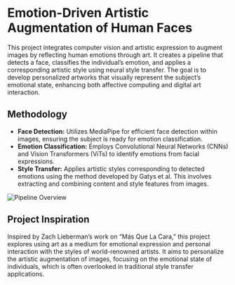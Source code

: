 # Emotion-Driven Artistic Augmentation of Human Faces

This project integrates computer vision and artistic expression to augment images by reflecting human emotions through art. It creates a pipeline that detects a face, classifies the individual’s emotion, and applies a corresponding artistic style using neural style transfer. The goal is to develop personalized artworks that visually represent the subject’s emotional state, enhancing both affective computing and digital art interaction.

## Methodology

- **Face Detection:** Utilizes MediaPipe for efficient face detection within images, ensuring the subject is ready for emotion classification.
- **Emotion Classification:** Employs Convolutional Neural Networks (CNNs) and Vision Transformers (ViTs) to identify emotions from facial expressions.
- **Style Transfer:** Applies artistic styles corresponding to detected emotions using the method developed by Gatys et al. This involves extracting and combining content and style features from images.

![Pipeline Overview](images/pipeline_overview.png)

## Project Inspiration

Inspired by Zach Lieberman’s work on “Más Que La Cara,” this project explores using art as a medium for emotional expression and personal interaction with the styles of world-renowned artists. It aims to personalize the artistic augmentation of images, focusing on the emotional state of individuals, which is often overlooked in traditional style transfer applications.
